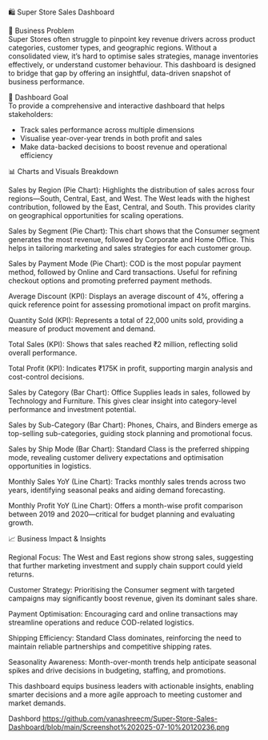 🛍️ Super Store Sales Dashboard

📌 Business Problem  
Super Stores often struggle to pinpoint key revenue drivers across product categories, customer types, and geographic regions. Without a consolidated view, it’s hard to optimise sales strategies, manage inventories effectively, or understand customer behaviour. This dashboard is designed to bridge that gap by offering an insightful, data-driven snapshot of business performance.

🎯 Dashboard Goal  
To provide a comprehensive and interactive dashboard that helps stakeholders:
- Track sales performance across multiple dimensions  
- Visualise year-over-year trends in both profit and sales  
- Make data-backed decisions to boost revenue and operational efficiency

📊 Charts and Visuals Breakdown  

Sales by Region (Pie Chart): Highlights the distribution of sales across four regions—South, Central, East, and West. The West leads with the highest contribution, followed by the East, Central, and South. This provides clarity on geographical opportunities for scaling operations.

Sales by Segment (Pie Chart): This chart shows that the Consumer segment generates the most revenue, followed by Corporate and Home Office. This helps in tailoring marketing and sales strategies for each customer group.

Sales by Payment Mode (Pie Chart): COD is the most popular payment method, followed by Online and Card transactions. Useful for refining checkout options and promoting preferred payment methods.

Average Discount (KPI): Displays an average discount of 4%, offering a quick reference point for assessing promotional impact on profit margins.

Quantity Sold (KPI): Represents a total of 22,000 units sold, providing a measure of product movement and demand.

Total Sales (KPI): Shows that sales reached ₹2 million, reflecting solid overall performance.

Total Profit (KPI): Indicates ₹175K in profit, supporting margin analysis and cost-control decisions.

Sales by Category (Bar Chart): Office Supplies leads in sales, followed by Technology and Furniture. This gives clear insight into category-level performance and investment potential.

Sales by Sub-Category (Bar Chart): Phones, Chairs, and Binders emerge as top-selling sub-categories, guiding stock planning and promotional focus.

Sales by Ship Mode (Bar Chart): Standard Class is the preferred shipping mode, revealing customer delivery expectations and optimisation opportunities in logistics.

Monthly Sales YoY (Line Chart): Tracks monthly sales trends across two years, identifying seasonal peaks and aiding demand forecasting.

Monthly Profit YoY (Line Chart): Offers a month-wise profit comparison between 2019 and 2020—critical for budget planning and evaluating growth.

📈 Business Impact & Insights  

Regional Focus: The West and East regions show strong sales, suggesting that further marketing investment and supply chain support could yield returns.

Customer Strategy: Prioritising the Consumer segment with targeted campaigns may significantly boost revenue, given its dominant sales share.

Payment Optimisation: Encouraging card and online transactions may streamline operations and reduce COD-related logistics.

Shipping Efficiency: Standard Class dominates, reinforcing the need to maintain reliable partnerships and competitive shipping rates.

Seasonality Awareness: Month-over-month trends help anticipate seasonal spikes and drive decisions in budgeting, staffing, and promotions.

This dashboard equips business leaders with actionable insights, enabling smarter decisions and a more agile approach to meeting customer and market demands.

Dashbord
https://github.com/vanashreecm/Super-Store-Sales-Dashboard/blob/main/Screenshot%202025-07-10%20120236.png
